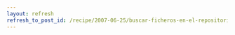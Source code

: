 ```yaml
---
layout: refresh
refresh_to_post_id: /recipe/2007-06-25/buscar-ficheros-en-el-repositorio-debian-apt-file
---
```

